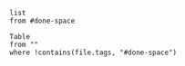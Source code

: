 

```dataview 
list 
from #done-space

```


```dataview
Table
from ""
where !contains(file.tags, "#done-space")
```
